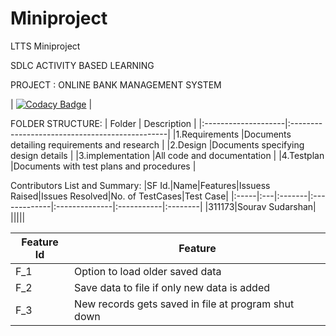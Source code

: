 # Miniproject
LTTS Miniproject 
 
SDLC ACTIVITY BASED LEARNING

PROJECT : ONLINE BANK MANAGEMENT SYSTEM

| [![Codacy Badge](https://app.codacy.com/project/badge/Grade/4567029d2b69481c8da44a07ba64c3bf)](https://www.codacy.com/gh/LoneWalker619/Miniproject/dashboard?utm_source=github.com&amp;utm_medium=referral&amp;utm_content=LoneWalker619/Miniproject&amp;utm_campaign=Badge_Grade) |

FOLDER STRUCTURE:
  |       Folder        |            Description                         |
  |:--------------------|:-----------------------------------------------|
  |1.Requirements       |Documents detailing requirements and research   |
  |2.Design             |Documents specifying design details             |
  |3.implementation     |All code and documentation                      |
  |4.Testplan           |Documents with test plans and procedures        |
  
Contributors List and Summary:
|SF Id.|Name|Features|Issuess Raised|Issues Resolved|No. of TestCases|Test Case|
|:-----|:---|:-------|:-------------|:--------------|:-----------|:--------|
|311173|Sourav Sudarshan| |||||

 |Feature Id	|Feature|
 |--------------|-------|
|F_1	|Option to load older saved data|
|F_2	|Save data to file if only new data is added|
|F_3	|New records gets saved in file at program shut down|


